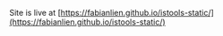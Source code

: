 Site is live at [https://fabianlien.github.io/istools-static/](https://fabianlien.github.io/istools-static/)
